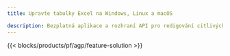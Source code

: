 ```yaml
---
title: Upravte tabulky Excel na Windows, Linux a macOS 

description: Bezplatná aplikace a rozhraní API pro redigování citlivých informací z tabulek XLS, XLSX a ODS
---
```

{{< blocks/products/pf/agp/feature-solution >}} 

